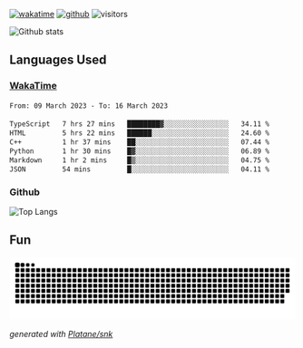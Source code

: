 [![wakatime](https://wakatime.com/badge/user/82c377cd-a54c-404c-b7df-177b313ca539.svg)](https://wakatime.com/@82c377cd-a54c-404c-b7df-177b313ca539)
[![github](https://img.shields.io/github/followers/xinthose?logo=github&style=plastic)](https://github.com/alanhamlett?tab=followers)
![visitors](https://visitor-badge.glitch.me/badge?page_id=xinthose&left_color=green&right_color=red)

![Github stats](https://github-readme-stats.vercel.app/api?username=xinthose&show_icons=true&theme=radical&count_private=true)

## Languages Used

### [WakaTime](https://wakatime.com/)
<!--START_SECTION:waka-->

```text
From: 09 March 2023 - To: 16 March 2023

TypeScript   7 hrs 27 mins   ████████▓░░░░░░░░░░░░░░░░   34.11 %
HTML         5 hrs 22 mins   ██████░░░░░░░░░░░░░░░░░░░   24.60 %
C++          1 hr 37 mins    ██░░░░░░░░░░░░░░░░░░░░░░░   07.44 %
Python       1 hr 30 mins    █▓░░░░░░░░░░░░░░░░░░░░░░░   06.89 %
Markdown     1 hr 2 mins     █▒░░░░░░░░░░░░░░░░░░░░░░░   04.75 %
JSON         54 mins         █░░░░░░░░░░░░░░░░░░░░░░░░   04.11 %
```

<!--END_SECTION:waka-->

### Github

![Top Langs](https://github-readme-stats.vercel.app/api/top-langs/?username=xinthose)

## Fun
![github contribution grid snake animation](https://raw.githubusercontent.com/xinthose/xinthose/output/github-contribution-grid-snake.svg)

_generated with [Platane/snk](https://github.com/Platane/snk)_
